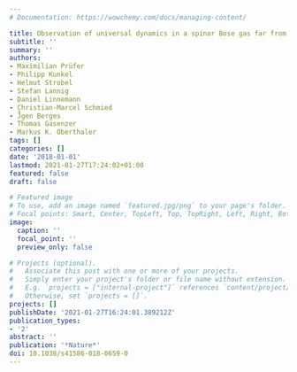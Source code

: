 ```yaml
---
# Documentation: https://wowchemy.com/docs/managing-content/

title: Observation of universal dynamics in a spinor Bose gas far from equilibrium
subtitle: ''
summary: ''
authors:
- Maximilian Prüfer
- Philipp Kunkel
- Helmut Strobel
- Stefan Lannig
- Daniel Linnemann
- Christian-Marcel Schmied
- J̈̊gen Berges
- Thomas Gasenzer
- Markus K. Oberthaler
tags: []
categories: []
date: '2018-01-01'
lastmod: 2021-01-27T17:24:02+01:00
featured: false
draft: false

# Featured image
# To use, add an image named `featured.jpg/png` to your page's folder.
# Focal points: Smart, Center, TopLeft, Top, TopRight, Left, Right, BottomLeft, Bottom, BottomRight.
image:
  caption: ''
  focal_point: ''
  preview_only: false

# Projects (optional).
#   Associate this post with one or more of your projects.
#   Simply enter your project's folder or file name without extension.
#   E.g. `projects = ["internal-project"]` references `content/project/deep-learning/index.md`.
#   Otherwise, set `projects = []`.
projects: []
publishDate: '2021-01-27T16:24:01.389212Z'
publication_types:
- '2'
abstract: ''
publication: '*Nature*'
doi: 10.1038/s41586-018-0659-0
---
```


